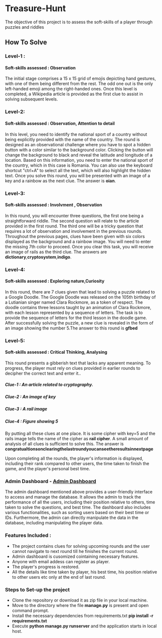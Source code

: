 # Treasure-Hunt
The objective of this project is to assess the soft-skills of a player through puzzles and riddles 
## How To Solve
### Level-1 : 
#### Soft-skills assessed : Observation
The initial stage comprises a 15 x 15 grid of emojis depicting hand gestures, with one of them being different from the rest. The odd one out is the only left-handed emoji among the right-handed ones. Once this level is completed, a Wikipedia article is provided as the first clue to assist in solving subsequent levels.

### Level-2: 
#### Soft-skills assessed : Observation, Attention to detail
In this level, you need to identify the national sport of a country without being explicitly provided with the name of the country. The round is designed as an observational challenge where you have to spot a hidden button with a color similar to the background color. Clicking the button will change the background to black and reveal the latitude and longitude of a location. Based on this information, you need to enter the national sport of the country, which in this case is Romania. You can also use the keyboard shortcut "ctrl+A" to select all the text, which will also highlight the hidden text. Once you solve this round, you will be presented with an image of a key and a rainbow as the next clue. The answer is **oian**.

### Level-3:
#### Soft-skills assessed : Involvment , Observation
In this round, you will encounter three questions, the first one being a straightforward riddle. The second question will relate to the article provided in the first round. The third one will be a tricky question that requires a lot of observation and involvement in the previous rounds. Throughout the previous pages, clues have been given with six colors displayed as the background and a rainbow image. You will need to enter the missing 7th color to proceed. Once you clear this task, you will receive an image of rails as the third clue. The answers are **dictionary**,**cryptosystem**,**indigo**.

### Level-4:
#### Soft-skills assessed : Exploring nature,Curiosity
In this round, there are 7 clues given that lead to solving a puzzle related to a Google Doodle. The Google Doodle was released on the 105th birthday of a Lutianian singer named Clara Rockmore, as a token of respect. The doodle contains three lessons taught by an animation of Clara Rockmore, with each lesson represented by a sequence of letters. The task is to provide the sequence of letters for the third lesson in the doodle game. After successfully solving the puzzle, a new clue is revealed in the form of an image showing the number 5.The answer to this round is **gfbed**

### Level-5:
#### Soft-skills assessed : Critical Thinking, Analysing 
This round presents a gibberish text that lacks any apparent meaning. To progress, the player must rely on clues provided in earlier rounds to decipher the correct text and enter it..
##### Clue-1 : An article related to cryptography.
##### Clue-2 : An image of key 
##### Clue-3 : A rail image
##### Clue-4 : Figure showing 5
By putting all these clues at one place. It is some cipher with key=5 and the rails image tells the name of the cipher as **rail cipher**. A small amount of analysis of all clues is sufficient to solve this. The answer is **congratualtionsonclearingthelastroundyoucanseetheresultsinnextpage**

Upon completing all the rounds, the player's information is displayed, including their rank compared to other users, the time taken to finish the game, and the player's personal best time.

### Admin Dashboard - [Admin Dashboard](http://13.49.138.209:8000/admin) 
The admin dashboard mentioned above provides a user-friendly interface to access and manage the database. It allows the admin to track the performance of all the users, including their position relative to others, time taken to solve the questions, and best time. The dashboard also includes various functionalities, such as sorting users based on their best time or IDs. Furthermore, the admin can directly manipulate the data in the database, including manipulating the player data.

### Features Included :
- The project contains clues for solving upcoming rounds and the user cannot navigate to next round till he finishes the current round.
- Admin dashboard is cusomized cointaining necessary features.
- Anyone with email addess can register as player.
- The player's progress is restored.
- All the details like time taken by player, his best time, his position relative to other users etc only at the end of last round.

### Steps to Set-up the project
- Clone the repository or download it as zip file in your local machine.
- Move to the directory where the file **manage.py** is present and open command prompt.
- Install the necessary dependencies from requirements.txt **pip install -r requirements.txt**
- Execute **python manage.py runserver** and the application starts in local host.





